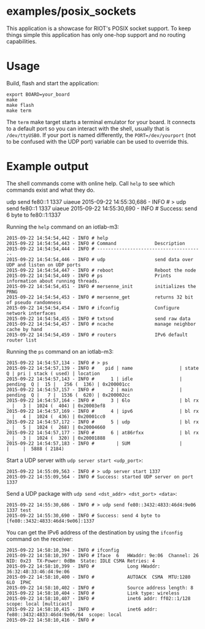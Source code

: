 examples/posix_sockets
======================
This application is a showcase for RIOT's POSIX socket support. To
keep things simple this application has only one-hop support and
no routing capabilities.

Usage
=====

Build, flash and start the application:
```
export BOARD=your_board
make
make flash
make term
```

The `term` make target starts a terminal emulator for your board. It
connects to a default port so you can interact with the shell, usually
that is `/dev/ttyUSB0`. If your port is named differently, the
`PORT=/dev/yourport` (not to be confused with the UDP port) variable can
be used to override this.


Example output
==============

The shell commands come with online help. Call `help` to see which commands
exist and what they do.


udp send fe80::1 1337 uiaeue
2015-09-22 14:55:30,686 - INFO # > udp send fe80::1 1337 uiaeue
2015-09-22 14:55:30,690 - INFO # Success: send 6 byte to fe80::1:1337

Running the `help` command on an iotlab-m3:
```
2015-09-22 14:54:54,442 - INFO # help
2015-09-22 14:54:54,443 - INFO # Command              Description
2015-09-22 14:54:54,444 - INFO # ---------------------------------------
2015-09-22 14:54:54,446 - INFO # udp                  send data over UDP and listen on UDP ports
2015-09-22 14:54:54,447 - INFO # reboot               Reboot the node
2015-09-22 14:54:54,449 - INFO # ps                   Prints information about running threads.
2015-09-22 14:54:54,451 - INFO # mersenne_init        initializes the PRNG
2015-09-22 14:54:54,453 - INFO # mersenne_get         returns 32 bit of pseudo randomness
2015-09-22 14:54:54,454 - INFO # ifconfig             Configure network interfaces
2015-09-22 14:54:54,455 - INFO # txtsnd               send raw data
2015-09-22 14:54:54,457 - INFO # ncache               manage neighbor cache by hand
2015-09-22 14:54:54,459 - INFO # routers              IPv6 default router list
```

Running the `ps` command on an iotlab-m3:

```
2015-09-22 14:54:57,134 - INFO # > ps
2015-09-22 14:54:57,139 - INFO # 	pid | name                 | state    Q | pri | stack ( used) | location
2015-09-22 14:54:57,143 - INFO # 	  1 | idle                 | pending  Q |  15 |   256 (  136) | 0x200001cc
2015-09-22 14:54:57,157 - INFO # 	  2 | main                 | pending  Q |   7 |  1536 (  620) | 0x200002cc
2015-09-22 14:54:57,164 - INFO # 	  3 | 6lo                  | bl rx    _ |   3 |  1024 (  404) | 0x20003ef8
2015-09-22 14:54:57,169 - INFO # 	  4 | ipv6                 | bl rx    _ |   4 |  1024 (  436) | 0x20001cc0
2015-09-22 14:54:57,172 - INFO # 	  5 | udp                  | bl rx    _ |   5 |  1024 (  268) | 0x20004660
2015-09-22 14:54:57,177 - INFO # 	  6 | at86rfxx             | bl rx    _ |   3 |  1024 (  320) | 0x20001888
2015-09-22 14:54:57,183 - INFO # 	    | SUM                  |            |     |  5888 ( 2184)
```

Start a UDP server with `udp server start <udp_port>`:

```
2015-09-22 14:55:09,563 - INFO # > udp server start 1337
2015-09-22 14:55:09,564 - INFO # Success: started UDP server on port 1337
```

Send a UDP package with `udp send <dst_addr> <dst_port> <data>`:

```
2015-09-22 14:55:30,686 - INFO # > udp send fe80::3432:4833:46d4:9e06 1337 test
2015-09-22 14:55:30,690 - INFO # Success: send 4 byte to [fe80::3432:4833:46d4:9e06]:1337
```

You can get the IPv6 address of the destination by using the `ifconfig` command on the receiver:

```
2015-09-22 14:58:10,394 - INFO # ifconfig
2015-09-22 14:58:10,397 - INFO # Iface  6   HWaddr: 9e:06  Channel: 26  NID: 0x23  TX-Power: 0dBm  State: IDLE CSMA Retries: 4
2015-09-22 14:58:10,399 - INFO #            Long HWaddr: 36:32:48:33:46:d4:9e:06
2015-09-22 14:58:10,400 - INFO #            AUTOACK  CSMA  MTU:1280  6LO  IPHC
2015-09-22 14:58:10,402 - INFO #            Source address length: 8
2015-09-22 14:58:10,404 - INFO #            Link type: wireless
2015-09-22 14:58:10,407 - INFO #            inet6 addr: ff02::1/128  scope: local [multicast]
2015-09-22 14:58:10,415 - INFO #            inet6 addr: fe80::3432:4833:46d4:9e06/64  scope: local
2015-09-22 14:58:10,416 - INFO #
```
